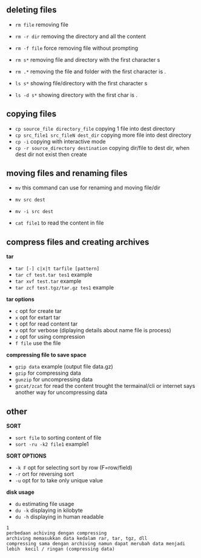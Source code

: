 ## deleting files
* `rm file` removing file
* `rm -r dir` removing the directory and all the content
* `rm -f file` force removing file without prompting 
* `rm s*` removing file and directory with the first character s
* `rm .*` removing the file and folder with the first character is . 

* `ls s*` showing file/directory with the first character s
* `ls -d s*` showing directory with the first char is .

## copying files
* `cp source_file directory_file` copying 1 file into dest directory
* `cp src_file1 src_fileN dest_dir` copying more file into dest directory
* `cp -i` copying with interactive mode
* `cp -r source_directory destination` copying dir/file to dest dir, when dest dir not exist then create

## moving files and renaming files
* `mv` this command can use for renaming and moving file/dir
* `mv src dest`
* `mv -i src dest`

* `cat file1` to read the content in file

## compress files and creating archives
**tar**
* `tar [-] c|x|t tarfile [pattern]`
* `tar cf test.tar tes1` example
* `tar xvf test.tar` example
* `tar zcf test.tgz/tar.gz tes1` example

**tar options**
* `c` opt for create tar
* `x` opt for extart tar
* `t` opt for read content tar
* `v` opt for verbose (diplaying details about name file is process)
* `z` opt for using compression
* `f file` use the file

**compressing file to save space**
* `gzip data` example (output file data.gz)
* `gzip` for compressing data
* `gunzip` for uncompressing data
* `gzcat/zcat` for read the content trought the termainal/cli or internet says another way for uncompressing data

## other

**SORT**
* `sort file` to sorting content of file
* `sort -ru -k2 file1` example1

**SORT OPTIONS**
* `-k F` opt for selecting sort by row (F=row/field)
* `-r` ort for reversing sort
* `-u` opt for to take only unique value 

**disk usage**
* `du` estimating file usage
* `du -k` displaying in kilobyte
* `du -h` displaying in human readable

```
1
perbedaan achiving dengan compressing
archiving memasukkan data kedalam rar, tar, tgz, dll
compressing sama dengan archiving namun dapat merubah data menjadi lebih  kecil / ringan (compressing data)
```

